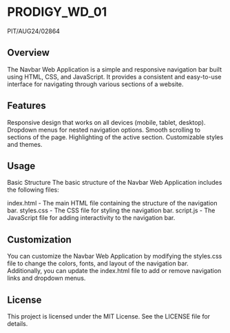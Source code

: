# PRODIGY_WD_01
PIT/AUG24/02864
## Overview
The Navbar Web Application is a simple and responsive navigation bar built using HTML, CSS, and JavaScript. It provides a consistent and easy-to-use interface for navigating through various sections of a website.

## Features
Responsive design that works on all devices (mobile, tablet, desktop). Dropdown menus for nested navigation options. Smooth scrolling to sections of the page. Highlighting of the active section. Customizable styles and themes.

## Usage
Basic Structure The basic structure of the Navbar Web Application includes the following files:

index.html - The main HTML file containing the structure of the navigation bar. styles.css - The CSS file for styling the navigation bar. script.js - The JavaScript file for adding interactivity to the navigation bar.

## Customization
You can customize the Navbar Web Application by modifying the styles.css file to change the colors, fonts, and layout of the navigation bar. Additionally, you can update the index.html file to add or remove navigation links and dropdown menus.

## License
This project is licensed under the MIT License. See the LICENSE file for details.
